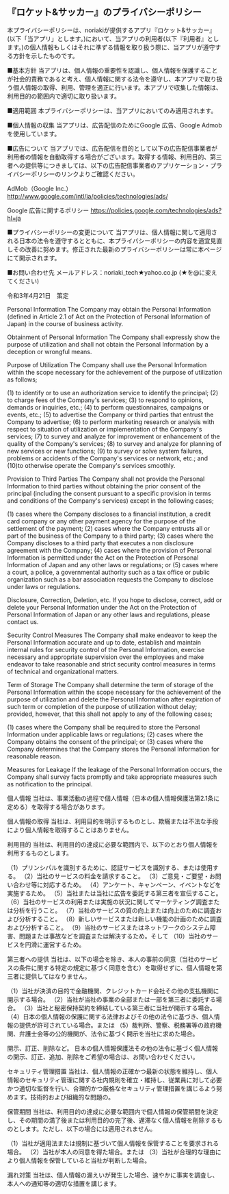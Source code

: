 ## 『ロケット&サッカー』のプライバシーポリシー


本プライバシーポリシーは、noriakiが提供するアプリ『ロケット&サッカー』(以下「当アプリ」とします。)において、当アプリの利用者(以下『利用者』とします。)の個人情報もしくはそれに準ずる情報を取り扱う際に、当アプリが遵守する方針を示したものです。

■基本方針
当アプリは、個人情報の重要性を認識し、個人情報を保護することが社会的責務であると考え、個人情報に関する法令を遵守し、本アプリで取り扱う個人情報の取得、利用、管理を適正に行います。本アプリで収集した情報は、利用目的の範囲内で適切に取り扱います。

■適用範囲
本プライバシーポリシーは、当アプリにおいてのみ適用されます。

■個人情報の収集
当アプリは、広告配信のためにGoogle 広告、Google Admobを使用しています。

■広告について
当アプリでは、広告配信を目的として以下の広告配信事業者が利用者の情報を自動取得する場合がございます。取得する情報、利用目的、第三者への提供等につきましては、以下の広告配信事業者のアプリケーション・プライバシーポリシーのリンクよりご確認ください。

AdMob（Google Inc.）
http://www.google.com/intl/ja/policies/technologies/ads/

Google 広告に関するポリシー
https://policies.google.com/technologies/ads?hl=ja

■プライバシーポリシーの変更について
当アプリは、個人情報に関して適用される日本の法令を遵守するとともに、本プライバシーポリシーの内容を適宜見直しその改善に努めます。修正された最新のプライバシーポリシーは常に本ページにて開示されます。

■お問い合わせ先
メールアドレス：noriaki_tech★yahoo.co.jp (★を@に変えてください)

令和3年4月21日　策定









Personal Information
The Company may obtain the Personal Information (defined in Article 2.1 of Act on the Protection of Personal Information of Japan) in the course of business activity.

Obtainment of Personal Information
The Company shall expressly show the purpose of utilization and shall not obtain the Personal Information by a deception or wrongful means.

Purpose of Utilization
The Company shall use the Personal Information within the scope necessary for the achievement of the purpose of utilization as follows;

(1) to identify or to use an authorization service to identify the principal;
(2) to charge fees of the Company's services;
(3) to respond to opinions, demands or inquiries, etc.;
(4) to perform questionnaires, campaigns or events, etc.;
(5) to advertise the Company or third parties that entrust the Company to advertise;
(6) to perform marketing research or analysis with respect to situation of utilization or implementation of the Company's services;
(7) to survey and analyze for improvement or enhancement of the quality of the Company's services;
(8) to survey and analyze for planning of new services or new functions;
(9) to survey or solve system failures, problems or accidents of the Company's services or network, etc.; and
(10)to otherwise operate the Company's services smoothly.

Provision to Third Parties
The Company shall not provide the Personal Information to third parties without obtaining the prior consent of the principal (including the consent pursuant to a specific provision in terms and conditions of the Company's services) except in the following cases;

(1) cases where the Company discloses to a financial institution, a credit card company or any other payment agency for the purpose of the settlement of the payment;
(2) cases where the Company entrusts all or part of the business of the Company to a third party;
(3) cases where the Company discloses to a third party that executes a non disclosure agreement with the Company;
(4) cases where the provision of Personal Information is permitted under the Act on the Protection of Personal Information of Japan and any other laws or regulations; or
(5) cases where a court, a police, a governmental authority such as a tax office or public organization such as a bar association requests the Company to disclose under laws or regulations.

Disclosure, Correction, Deletion, etc.
If you hope to disclose, correct, add or delete your Personal Information under the Act on the Protection of Personal Information of Japan or any other laws and regulations, please contact us.

Security Control Measures
The Company shall make endeavor to keep the Personal Information accurate and up to date, establish and maintain internal rules for security control of the Personal Information, exercise necessary and appropriate supervision over the employees and make endeavor to take reasonable and strict security control measures in terms of technical and organizational matters.

Term of Storage
The Company shall determine the term of storage of the Personal Information within the scope necessary for the achievement of the purpose of utilization and delete the Personal Information after expiration of such term or completion of the purpose of utilization without delay; provided, however, that this shall not apply to any of the following cases;

(1) cases where the Company shall be required to store the Personal Information under applicable laws or regulations;
(2) cases where the Company obtains the consent of the principal; or
(3) cases where the Company determines that the Company stores the Personal Information for reasonable reason.

Measures for Leakage
If the leakage of the Personal Information occurs, the Company shall survey facts promptly and take appropriate measures such as notification to the principal.




個人情報
当社は、事業活動の過程で個人情報（日本の個人情報保護法第2.1条に定める）を取得する場合があります。

個人情報の取得
当社は、利用目的を明示するものとし、欺瞞または不法な手段により個人情報を取得することはありません。

利用目的
当社は、利用目的の達成に必要な範囲内で、以下のとおり個人情報を利用するものとします。

（1）プリンシパルを識別するために、認証サービスを識別する、または使用する。
（2）当社のサービスの料金を請求すること。
（3）ご意見・ご要望・お問い合わせ等に対応するため。
（4）アンケート、キャンペーン、イベントなどを実施するため。
（5）当社または当社に広告を委託する第三者を宣伝すること。
（6）当社のサービスの利用または実施の状況に関してマーケティング調査または分析を行うこと。
（7）当社のサービスの質の向上または向上のために調査および分析すること。
（8）新しいサービスまたは新しい機能の計画のために調査および分析すること。
（9）当社のサービスまたはネットワークのシステム障害、問題または事故などを調査または解決するため。そして
（10）当社のサービスを円滑に運営するため。

第三者への提供
当社は、以下の場合を除き、本人の事前の同意（当社のサービスの条件に関する特定の規定に基づく同意を含む）を取得せずに、個人情報を第三者に提供してはなりません。

（1）当社が決済の目的で金融機関、クレジットカード会社その他の支払機関に開示する場合。
（2）当社が当社の事業の全部または一部を第三者に委託する場合。
（3）当社と秘密保持契約を締結している第三者に当社が開示する場合。
（4）日本の個人情報の保護に関する法律およびその他の法令に基づき、個人情報の提供が許可されている場合。または
（5）裁判所、警察、税務署等の政府機関、弁護士会等の公的機関が、法令に基づく開示を当社に求めた場合。

開示、訂正、削除など。
日本の個人情報保護法その他の法令に基づく個人情報の開示、訂正、追加、削除をご希望の場合は、お問い合わせください。

セキュリティ管理措置
当社は、個人情報の正確かつ最新の状態を維持し、個人情報のセキュリティ管理に関する社内規則を確立・維持し、従業員に対して必要かつ適切な監督を行い、合理的かつ厳格なセキュリティ管理措置を講じるよう努めます。技術的および組織的な問題の。

保管期間
当社は、利用目的の達成に必要な範囲内で個人情報の保管期間を決定し、その期間の満了後または利用目的の完了後、遅滞なく個人情報を削除するものとします。ただし、以下の場合には適用されません。

（1）当社が適用法または規制に基づいて個人情報を保管することを要求される場合。
（2）当社が本人の同意を得た場合。または
（3）当社が合理的な理由により個人情報を保管していると当社が判断した場合。

漏れ対策
当社は、個人情報の漏えいが発生した場合、速やかに事実を調査し、本人への通知等の適切な措置を講じます。


